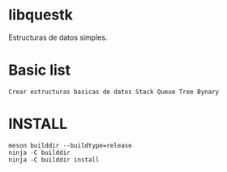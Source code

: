# libquestk
Estructuras de datos simples.

# Basic list
    Crear estructuras basicas de datos Stack Queue Tree Bynary

# INSTALL
    meson builddir --buildtype=release
    ninja -C builddir
    ninja -C builddir install

